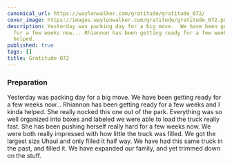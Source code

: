 ```yaml
---
canonical_url: https://waylonwalker.com/gratitude/gratitude_072/
cover_image: https://images.waylonwalker.com/gratitude/gratitude_072.png
description: Yesterday was packing day for a big move.  We have been getting ready
  for a few weeks now... Rhiannon has been getting ready for a few weeks and I kinda
  helped.
published: true
tags: []
title: Gratitude 072
---
```


### Preparation

Yesterday was packing day for a big move.  We have been getting ready for a few weeks now... Rhiannon has been getting ready for a few weeks and I kinda helped.  She really nocked this one out of the park.  Everything was so well organized into boxes and labeled we were able to load the truck really fast. She has been pushing herself really hard for a few weeks now.  We were both really impressed with how little the truck was filled.  We got the largest size Uhaul and only filled it half way.  We have had this same truck in the past, and filled it.  We have expanded our family, and yet trimmed down on the stuff.